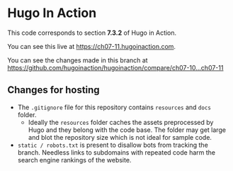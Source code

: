 Hugo In Action
===============

This code corresponds to section **7.3.2** of Hugo in Action.

You can see this live at https://ch07-11.hugoinaction.com.

You can see the changes made in this branch at https://github.com/hugoinaction/hugoinaction/compare/ch07-10...ch07-11

Changes for hosting
--------------------

* The `.gitignore` file for this repository contains `resources` and `docs` folder.
  * Ideally the `resources` folder caches the assets preprocessed by Hugo and they belong with the code base. The folder may get large and blot the repository size which is not ideal for sample code.
* `static / robots.txt` is present to disallow bots from tracking the branch. Needless links to subdomains with repeated code harm the search engine rankings of the website.

